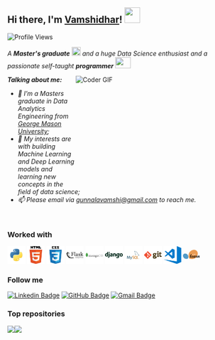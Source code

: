 ## Hi there, I'm [Vamshidhar](https://vamshi4067.github.io/)! <img src="https://raw.githubusercontent.com/TheDudeThatCode/TheDudeThatCode/master/Assets/Hi.gif" width=35 height=35> 

![Profile Views](https://komarev.com/ghpvc/?username=vamshi4067&style=flat-square)

<p>
  <em>
    A <b>Master's graduate</b> <img src="https://raw.githubusercontent.com/TheDudeThatCode/TheDudeThatCode/master/Assets/Medal.gif" width=20 height=20> and a huge Data Science enthusiast and a passionate self-taught <b>programmer</b> <img src="https://raw.githubusercontent.com/TheDudeThatCode/TheDudeThatCode/master/Assets/Developer.gif" width=35 height=25>
  </em>
 </p>

<img align="right" alt="Coder GIF" height=250 width=350 src="https://magiccopy.xyz/assets/images/hadder.gif" />

<em>

**Talking about me:**

- 💼 I’m a Masters graduate in Data Analytics Engineering from [George Mason University](https://www2.gmu.edu/);
- 🤔 My interests are with building Machine Learning and Deep Learning models and learning new concepts in the field of data science;
- 📫 Please email via gunnalavamshi@gmail.com to reach me.
<br/>
</em>

### Worked with

<code><img height="40" src="https://raw.githubusercontent.com/github/explore/80688e429a7d4ef2fca1e82350fe8e3517d3494d/topics/python/python.png" title="python"></code>
<code><img height="40" src="https://raw.githubusercontent.com/github/explore/80688e429a7d4ef2fca1e82350fe8e3517d3494d/topics/html/html.png" title="html"></code>
<code><img height="40" src="https://raw.githubusercontent.com/github/explore/80688e429a7d4ef2fca1e82350fe8e3517d3494d/topics/css/css.png" title="css"></code>
<code><img height="40" src="https://raw.githubusercontent.com/github/explore/80688e429a7d4ef2fca1e82350fe8e3517d3494d/topics/flask/flask.png" title="flask"></code>
<code><img height="40" src="https://raw.githubusercontent.com/github/explore/80688e429a7d4ef2fca1e82350fe8e3517d3494d/topics/mongodb/mongodb.png" title="mongodb"></code>
<code><img height="40" src="https://raw.githubusercontent.com/github/explore/80688e429a7d4ef2fca1e82350fe8e3517d3494d/topics/django/django.png" title="django"></code>
<code><img height="40" src="https://raw.githubusercontent.com/github/explore/80688e429a7d4ef2fca1e82350fe8e3517d3494d/topics/mysql/mysql.png" title="mysql"></code>
<code><img height="40" src="https://raw.githubusercontent.com/github/explore/80688e429a7d4ef2fca1e82350fe8e3517d3494d/topics/git/git.png" title="git"></code>
<code><img height="40" src="https://raw.githubusercontent.com/github/explore/80688e429a7d4ef2fca1e82350fe8e3517d3494d/topics/visual-studio-code/visual-studio-code.png" title="vscode"></code>
<code><img height="40" src="https://raw.githubusercontent.com/github/explore/80688e429a7d4ef2fca1e82350fe8e3517d3494d/topics/scikit-learn/scikit-learn.png" title="sklearn"></code>


### Follow me

[![Linkedin Badge](https://img.shields.io/badge/-Vamshidhar%20Lal-blue?style=flat-circle&logo=Linkedin&logoColor=white&link=https://www.linkedin.com/in/vamshidhar-g/)](https://www.linkedin.com/in/vamshidhar-g/) [![GitHub Badge](https://img.shields.io/badge/-@Vamshi4067-24292e?style=flat-circle&labelColor=24292e&logo=github&logoColor=white&link=https://github.com/vamshi4067)](https://github.com/vamshi4067) [![Gmail Badge](https://img.shields.io/badge/-gunnalavamshi-d54b3d?style=flat-circle&labelColor=d54b3d&logo=gmail&logoColor=white&link=mailto:gunnalavamshi@gmail.com)](mailto:gunnalavamshi@gmail.com)

### Top repositories

<p align="center">

<a href="https://github.com/vamshi4067/IPL-Cricket-Score-Prediction">
  <img align="left" src="https://github-readme-stats.vercel.app/api/pin/?username=Vamshi4067&repo=IPL-Cricket-Score-Prediction_color=fff&icon_color=79ff97&text_color=9f9f9f&bg_color=151515" />
</a>

</p>

<p align="center">

<a href="https://github.com/vamshi4067/Heroku_Car_Prediction">
  <img align="left" src="https://github-readme-stats.anuraghazra1.vercel.app/api/pin/?username=Vamshi4067&repo=Heroku_Car_Prediction_color=fff&icon_color=79ff97&text_color=9f9f9f&bg_color=151515" />
</a>

</p>
